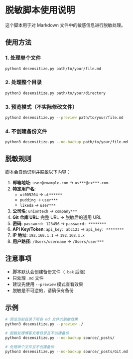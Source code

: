 # 脱敏脚本使用说明

这个脚本用于对 Markdown 文件中的敏感信息进行脱敏处理。

## 使用方法

### 1. 处理单个文件
```bash
python3 desensitize.py path/to/your/file.md
```

### 2. 处理整个目录
```bash
python3 desensitize.py path/to/your/directory
```

### 3. 预览模式（不实际修改文件）
```bash
python3 desensitize.py --preview path/to/your/file.md
```

### 4. 不创建备份文件
```bash
python3 desensitize.py --no-backup path/to/your/file.md
```

## 脱敏规则

脚本会自动识别并脱敏以下内容：

1. **邮箱地址**: `user@example.com` → `us***@ex***.com`
2. **特定用户名**: 
   - `ut005204` → `ut******`
   - `pudding` → `user***`
   - `likeda` → `user***`
3. **公司名**: `uniontech` → `company***`
4. **Git 仓库 URL**: 完整 URL → 脱敏后的通用 URL
5. **密码**: `password: 123456` → `password: ********`
6. **API Key/Token**: `api_key: abc123` → `api_key: ********`
7. **IP 地址**: `192.168.1.1` → `192.168.x.x`
8. **用户路径**: `/Users/username` → `/Users/user***`

## 注意事项

- 脚本默认会创建备份文件（`.bak` 后缀）
- 只处理 `.md` 文件
- 建议先使用 `--preview` 模式查看效果
- 脱敏是不可逆的，请确保有备份

## 示例

```bash
# 预览当前目录下所有 md 文件的脱敏效果
python3 desensitize.py --preview ./

# 脱敏处理博客文章目录且不创建备份
python3 desensitize.py --no-backup source/_posts/

# 处理单个文件且不创建备份
python3 desensitize.py --no-backup source/_posts/Git.md
```
